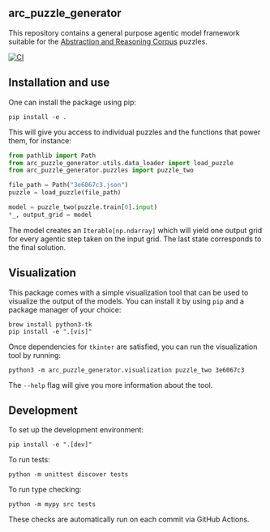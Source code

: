 arc_puzzle_generator
--------------------

This repository contains a general purpose agentic model framework suitable for
the [Abstraction and Reasoning Corpus](https://github.com/arcprize/ARC-AGI-2) puzzles.

[![CI](https://github.com/Fohlen/arc_puzzle_generator/actions/workflows/ci.yml/badge.svg)](https://github.com/Fohlen/arc_puzzle_generator/actions/workflows/ci.yml)

## Installation and use

One can install the package using pip:

```shell
pip install -e .
```

This will give you access to individual puzzles and the functions that power them, for instance:

```python
from pathlib import Path
from arc_puzzle_generator.utils.data_loader import load_puzzle
from arc_puzzle_generator.puzzles import puzzle_two

file_path = Path("3e6067c3.json")
puzzle = load_puzzle(file_path)

model = puzzle_two(puzzle.train[0].input)
*_, output_grid = model
```

The model creates an `Iterable[np.ndarray]` which will yield one output grid for every agentic step taken on the
input grid.
The last state corresponds to the final solution.

## Visualization

This package comes with a simple visualization tool that can be used to visualize the output of the models.
You can install it by using `pip` and a package manager of your choice:

```shell
brew install python3-tk
pip install -e ".[vis]"
```

Once dependencies for `tkinter` are satisfied, you can run the visualization tool by running:

```shell
python3 -m arc_puzzle_generator.visualization puzzle_two 3e6067c3
```

The `--help` flag will give you more information about the tool.

## Development

To set up the development environment:

```shell
pip install -e ".[dev]"
```

To run tests:

```shell
python -m unittest discover tests
```

To run type checking:

```shell
python -m mypy src tests
```

These checks are automatically run on each commit via GitHub Actions.
